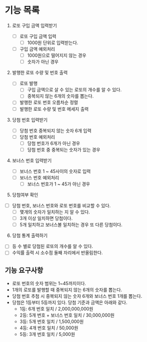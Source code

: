 # 기능 목록

1. 로또 구입 금액 입력받기

   - [ ] 로또 구입 금액 입력
     - [ ] 1000원 단위로 입력받는다.
   - [ ] 구입 금액 예외처리
     - [ ] 1000원으로 떨어지지 않는 경우
     - [ ] 숫자가 아닌 경우

2. 발행한 로또 수량 및 번호 출력

   - [ ] 로또 발행
     - [ ] 구입 금액으로 살 수 있는 로또의 개수를 알 수 있다.
     - [ ] 중복되지 않는 6개의 숫자를 뽑는다.
   - [ ] 발행한 로또 번호 오름차순 정렬
   - [ ] 발행한 로또 수량 및 번호 메세지 출력

3. 당첨 번호 입력받기

   - [ ] 당첨 번호 중복되지 않는 숫자 6개 입력
   - [ ] 당첨 번호 예외처리
     - [ ] 당첨 번호가 6개가 아닌 경우
     - [ ] 당첨 번호 중 중복되는 숫자가 있는 경우

4. 보너스 번호 입력받기
   - [ ] 보너스 번호 1 ~ 45사이의 숫자로 입력
   - [ ] 보너스 번호 예외처리
     - [ ] 보너스 번호가 1 ~ 45가 아닌 경우
5. 당첨여부 확인

- [ ] 당첨 번호, 보너스 번호와 로또 번호를 비교할 수 있다.
  - [ ] 몇개의 숫자가 일치하는 지 알 수 있다.
  - [ ] 3개 이상 일치하면 당첨이다.
  - [ ] 5개 일치하고 보너스볼 일치하는 경우 또 다른 당첨이다.

6. 당첨 통계 출력하기

- [ ] 등 수 별로 당첨된 로또의 개수를 알 수 있다.
- [ ] 수익률 출력 시 소수점 둘째 자리에서 반올림한다.

## 기능 요구사항

- 로또 번호의 숫자 범위는 1~45까지이다.
- 1개의 로또를 발행할 때 중복되지 않는 6개의 숫자를 뽑는다.
- 당첨 번호 추첨 시 중복되지 않는 숫자 6개와 보너스 번호 1개를 뽑는다.
- 당첨은 1등부터 5등까지 있다. 당첨 기준과 금액은 아래와 같다.
  - 1등: 6개 번호 일치 / 2,000,000,000원
  - 2등: 5개 번호 + 보너스 번호 일치 / 30,000,000원
  - 3등: 5개 번호 일치 / 1,500,000원
  - 4등: 4개 번호 일치 / 50,000원
  - 5등: 3개 번호 일치 / 5,000원
